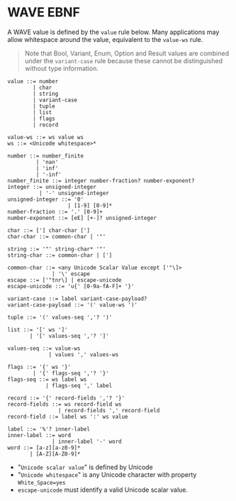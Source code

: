 # WAVE EBNF

A WAVE value is defined by the `value` rule below. Many applications may allow
whitespace around the value, equivalent to the `value-ws` rule.

> Note that Bool, Variant, Enum, Option and Result values are combined under
> the `variant-case` rule because these cannot be distinguished without type
> information.

```ebnf
value ::= number
        | char
        | string
        | variant-case
        | tuple
        | list
        | flags
        | record

value-ws ::= ws value ws
ws ::= <Unicode whitespace>*

number ::= number_finite
         | 'nan'
         | 'inf'
         | '-inf'
number_finite ::= integer number-fraction? number-exponent?
integer ::= unsigned-integer
          | '-' unsigned-integer
unsigned-integer ::= '0'
                   | [1-9] [0-9]*
number-fraction ::= '.' [0-9]+
number-exponent ::= [eE] [+-]? unsigned-integer

char ::= ['] char-char [']
char-char ::= common-char | '"'

string ::= '"' string-char* '"'
string-char ::= common-char | [']

common-char ::= <any Unicode Scalar Value except ['"\]>
              | '\' escape
escape ::= ['"tnr\] | escape-unicode
escape-unicode ::= 'u{' [0-9a-fA-F]+ '}'

variant-case ::= label variant-case-payload?
variant-case-payload ::= '(' value-ws ')'

tuple ::= '(' values-seq ','? ')'

list ::= '[' ws ']'
       | '[' values-seq ','? ']'

values-seq ::= value-ws
             | values ',' values-ws

flags ::= '{' ws '}'
        | '{' flags-seq ','? '}'
flags-seq ::= ws label ws
            | flags-seq ',' label

record ::= '{' record-fields ','? '}'
record-fields ::= ws record-field ws
                | record-fields ',' record-field
record-field ::= label ws ':' ws value

label ::= '%'? inner-label
inner-label ::= word
              | inner-label '-' word
word ::= [a-z][a-z0-9]*
       | [A-Z][A-Z0-9]*
```

* "`Unicode scalar value`" is defined by Unicode
* "`Unicode whitespace`" is any Unicode character with property `White_Space=yes`
* `escape-unicode` must identify a valid Unicode scalar value.
